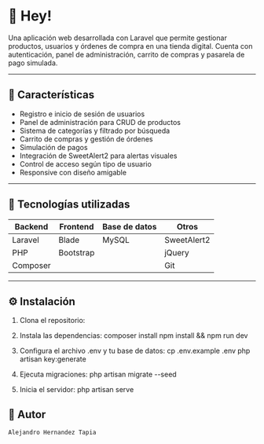 # 🛒 Hey!

Una aplicación web desarrollada con Laravel que permite gestionar productos, usuarios y órdenes de compra en una tienda digital. Cuenta con autenticación, panel de administración, carrito de compras y pasarela de pago simulada.

---

## 🚀 Características

- Registro e inicio de sesión de usuarios
- Panel de administración para CRUD de productos
- Sistema de categorías y filtrado por búsqueda
- Carrito de compras y gestión de órdenes
- Simulación de pagos
- Integración de SweetAlert2 para alertas visuales
- Control de acceso según tipo de usuario
- Responsive con diseño amigable

---

## 🧰 Tecnologías utilizadas

| Backend     | Frontend     | Base de datos | Otros         |
|-------------|--------------|---------------|---------------|
| Laravel     | Blade        | MySQL         | SweetAlert2   |
| PHP         | Bootstrap    |               | jQuery        |
| Composer    |              |               | Git           |

---

## ⚙️ Instalación

1. Clona el repositorio:
   

2. Instala las dependencias:
    composer install
    npm install && npm run dev

3. Configura el archivo .env y tu base de datos:
    cp .env.example .env
    php artisan key:generate

4. Ejecuta migraciones:
    php artisan migrate --seed

5. Inicia el servidor:
    php artisan serve

## 🤝 Autor
    Alejandro Hernandez Tapia
